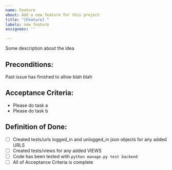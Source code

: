 ```yaml
---
name: Feature
about: Add a new feature for this project
title: "[Feature] "
labels: new feature
assignees: ''

---
```


Some description about the idea

## Preconditions:
Past issue has finished to allow blah blah

## Acceptance Criteria:
- Please do task a
- Please do task b

## Definition of Done:
- [ ] Created tests/urls logged_in and unlogged_in json objects for any added URLS
- [ ] Created tests/views for any added VIEWS
- [ ] Code has been tested with `python manage.py test backend`
- [ ] All of Acceptance Criteria is complete